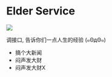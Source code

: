 # Elder Service

<p><a href="https://travis-ci.org/chihongze/eldermob"><img src="https://api.travis-ci.org/chihongze/eldermob.svg"/></a></p>

<p>调接口, 告诉你们一点人生的经验 (๑ΘдΘ๑)</p>

<ul>
  <li>搞个大新闻</li>
  <li>闷声发大财</li>
  <li>闷声发大财X</li>
</ul>

